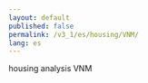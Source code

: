 ```yaml
---
layout: default
published: false
permalink: /v3_1/es/housing/VNM/
lang: es
---
```


housing analysis VNM

